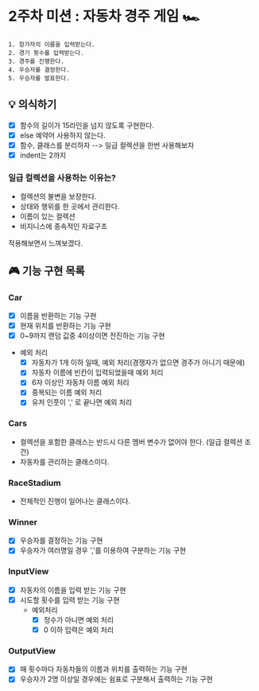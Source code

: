 # 2주차 미션 : 자동차 경주 게임 🏎

```
1. 참가자의 이름을 입력받는다.
2. 경기 횟수를 입력받는다.
3. 경주를 진행한다.
4. 우승자를 결정한다.
5. 우승자를 발표한다.
```

## 💡 의식하기

- [x] 함수의 길이가 15라인을 넘지 않도록 구현한다.
- [x] else 예약어 사용하지 않는다.
- [x] 함수, 클래스를 분리하자 --> 일급 컬렉션을 한번 사용해보자
- [x] indent는 2까지

### 일급 컬렉션을 사용하는 이유는?

- 컬렉션의 불변을 보장한다.
- 상태와 행위를 한 곳에서 관리한다.
- 이름이 있는 컬렉션
- 비지니스에 종속적인 자료구조

적용해보면서 느껴보겠다.

## 🎮 기능 구현 목록

### Car

- [x] 이름을 반환하는 기능 구현
- [x] 현재 위치를 반환하는 기능 구현
- [x] 0~9까지 랜덤 값중 4이상이면 전진하는 기능 구현
- 예외 처리
    - [x] 자동차가 1개 이하 일때, 예외 처리(경쟁자가 없으면 경주가 아니기 때문에)
    - [x] 자동차 이름에 빈칸이 입력되었을때 예외 처리
    - [x] 6자 이상인 자동차 이름 예외 처리
    - [x] 중복되는 이름 예외 처리
    - [x] 유저 인풋이 ',' 로 끝나면 예외 처리

### Cars

- 컬렉션을 포함한 클래스는 반드시 다른 멤버 변수가 없어야 한다. (일급 컬렉션 조건)
- 자동차를 관리하는 클래스이다.

### RaceStadium

- 전체적인 진행이 일어나는 클래스이다.

### Winner

- [x] 우승자를 결정하는 기능 구현
- [x] 우승자가 여러명일 경우 ','를 이용하여 구분하는 기능 구현

### InputView

- [x] 자동차의 이름을 입력 받는 기능 구현
- [x] 시도할 횟수를 입력 받는 기능 구현
    - 예외처리
        - [x] 정수가 아니면 예외 처리
        - [x] 0 이하 입력은 예외 처리

### OutputView

- [x] 매 횟수마다 자동차들의 이름과 위치를 출력하는 기능 구현
- [x] 우승자가 2명 이상일 경우에는 쉼표로 구분해서 출력하는 기능 구현
